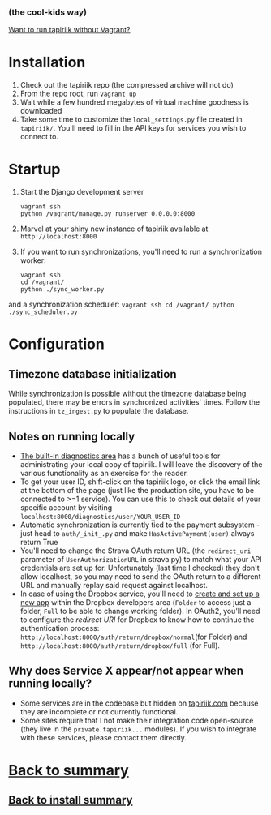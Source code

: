 ### (the cool-kids way)

[Want to run tapiriik without Vagrant?](https://github.com/cpfair/tapiriik/wiki/Running-tapiriik-locally-without-Vagrant)

# Installation

1. Check out the tapiriik repo (the compressed archive will not do)
2. From the repo root, run `vagrant up`
3. Wait while a few hundred megabytes of virtual machine goodness is downloaded
4. Take some time to customize the `local_settings.py` file created in `tapiriik/`. You'll need to fill in the API keys for services you wish to connect to.

# Startup

1. Start the Django development server

   ```
   vagrant ssh
   python /vagrant/manage.py runserver 0.0.0.0:8000
   ```

2. Marvel at your shiny new instance of tapiriik available at `http://localhost:8000`
3. If you want to run synchronizations, you'll need to run a synchronization worker:

    ```
    vagrant ssh
    cd /vagrant/
    python ./sync_worker.py
    ```
and a synchronization scheduler:
    ```
    vagrant ssh
    cd /vagrant/
    python ./sync_scheduler.py
    ```

# Configuration

## Timezone database initialization

While synchronization is possible without the timezone database being populated, there may be errors in synchronized activities' times. Follow the instructions in `tz_ingest.py` to populate the database.


## Notes on running locally
* [The built-in diagnostics area](http://localhost:8000/diagnostics/) has a bunch of useful tools for administrating your local copy of tapiriik. I will leave the discovery of the various functionality as an exercise for the reader.
* To get your user ID, shift-click on the tapiriik logo, or click the email link at the bottom of the page (just like the production site, you have to be connected to >=1 service). You can use this to check out details of your specific account by visiting `localhost:8000/diagnostics/user/YOUR_USER_ID`
* Automatic synchronization is currently tied to the payment subsystem - just head to `auth/_init_.py` and make `HasActivePayment(user)` always return True
* You'll need to change the Strava OAuth return URL (the `redirect_uri` parameter of `UserAuthorizationURL` in strava.py) to match what your API credentials are set up for. Unfortunately (last time I checked) they don't allow localhost, so you may need to send the OAuth return to a different URL and manually replay said request against localhost.
* In case of using the Dropbox service, you'll need to [create and set up a new app](https://www.dropbox.com/developers/apps) within the Dropbox developers area (`Folder` to access just a folder, `Full` to be able to change working folder). In OAuth2, you'll need to configure the *redirect URI* for Dropbox to know how to continue the authentication process: `http://localhost:8000/auth/return/dropbox/normal`(for Folder) and `http://localhost:8000/auth/return/dropbox/full` (for Full).

## Why does Service X appear/not appear when running locally?
 * Some services are in the codebase but hidden on [tapiriik.com](https://tapiriik.com) because they are incomplete or not currently functional.
 * Some sites require that I not make their integration code open-source (they live in the `private.tapiriik...` modules). If you wish to integrate with these services, please contact them directly.
 
# [Back to summary](000-summary.md)
## [Back to install summary](001-install.md)
